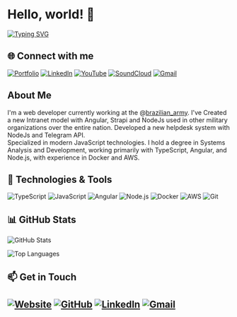 # Hello, world! 🐜

[![Typing SVG](https://readme-typing-svg.herokuapp.com?font=Fira+Code&pause=1000&color=36BCF7&center=false&vCenter=false&width=435&lines=i'm+nick)](https://nixoletas.github.io/me/)

## 🌐 Connect with me
[![Portfolio](https://img.shields.io/badge/Portfolio-000000?style=for-the-badge&logo=google-chrome&logoColor=white)](https://nixoletas.github.io/me/)
[![LinkedIn](https://img.shields.io/badge/LinkedIn-0077B5?style=for-the-badge&logo=linkedin&logoColor=white)](https://www.linkedin.com/in/nixoletas/)
[![YouTube](https://img.shields.io/badge/YouTube-FF0000?style=for-the-badge&logo=youtube&logoColor=white)](https://www.youtube.com/@nixoletas)
[![SoundCloud](https://img.shields.io/badge/SoundCloud-FF3300?style=for-the-badge&logo=soundcloud&logoColor=white)](https://soundcloud.com/nixoletas)
[![Gmail](https://img.shields.io/badge/Gmail-D14836?style=for-the-badge&logo=gmail&logoColor=white)](mailto:nick.miyasato.dev@gmail.com)

## About Me

I'm a web developer currently working at the @[brazilian_army](https://www.eb.mil.br). I've Created a new Intranet model with Angular, Strapi and NodeJs used in other military organizations over the entire nation. Developed a new helpdesk system with NodeJs and Telegram API.  
Specialized in modern JavaScript technologies. I hold a degree in Systems Analysis and Development, working primarily with TypeScript, Angular, and Node.js, with experience in Docker and AWS.

## 🚀 Technologies & Tools

![TypeScript](https://img.shields.io/badge/-TypeScript-3178C6?style=flat-square&logo=typescript&logoColor=white)
![JavaScript](https://img.shields.io/badge/-JavaScript-F7DF1E?style=flat-square&logo=javascript&logoColor=black)
![Angular](https://img.shields.io/badge/-Angular-DD0031?style=flat-square&logo=angular&logoColor=white)
![Node.js](https://img.shields.io/badge/-Node.js-339933?style=flat-square&logo=Node.js&logoColor=white)
![Docker](https://img.shields.io/badge/-Docker-2496ED?style=flat-square&logo=docker&logoColor=white)
![AWS](https://img.shields.io/badge/-AWS-232F3E?style=flat-square&logo=amazon-aws&logoColor=white)
![Git](https://img.shields.io/badge/-Git-F05032?style=flat-square&logo=git&logoColor=white)

## 📊 GitHub Stats

![GitHub Stats](https://github-readme-stats.vercel.app/api?username=nixoletas&show_icons=true&theme=dracula)

![Top Languages](https://github-readme-stats.vercel.app/api/top-langs/?username=nixoletas&layout=compact&theme=dracula)

## 📫 Get in Touch
[![Website](https://img.shields.io/badge/Website-nixoletas.github.io-blue?style=flat-square&logo=google-chrome)](https://nixoletas.github.io/me/)
[![GitHub](https://img.shields.io/badge/GitHub-nixoletas-181717?style=flat-square&logo=github)](https://github.com/nixoletas)
[![LinkedIn](https://img.shields.io/badge/LinkedIn-nixoletas-0077B5?style=flat-square&logo=linkedin)](https://www.linkedin.com/in/nixoletas/)
[![Gmail](https://img.shields.io/badge/Gmail-nick.miyasato.dev-D14836?style=flat-square&logo=gmail&logoColor=white)](mailto:nick.miyasato.dev@gmail.com)
---
